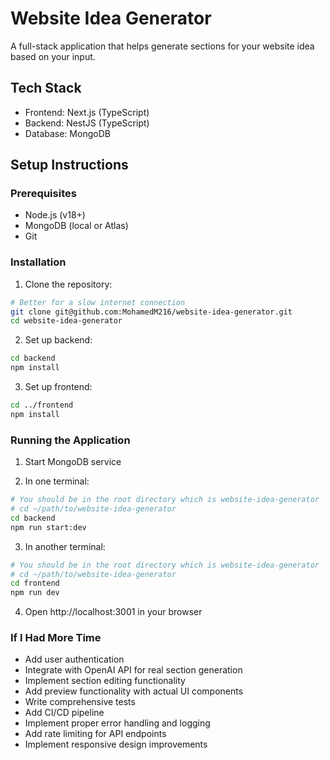 # Website Idea Generator

A full-stack application that helps generate sections for your website idea based on your input.

## Tech Stack
- Frontend: Next.js (TypeScript)
- Backend: NestJS (TypeScript)
- Database: MongoDB

## Setup Instructions

### Prerequisites
- Node.js (v18+)
- MongoDB (local or Atlas)
- Git

### Installation

1. Clone the repository:
```bash
# Better for a slow internet connection
git clone git@github.com:MohamedM216/website-idea-generator.git
cd website-idea-generator
```

2. Set up backend:
```bash
cd backend
npm install
```

3. Set up frontend:
```bash
cd ../frontend
npm install
```

### Running the Application

1. Start MongoDB service

2. In one terminal:
```bash
# You should be in the root directory which is website-idea-generator
# cd ~/path/to/website-idea-generator
cd backend
npm run start:dev
```

3. In another terminal:
```bash
# You should be in the root directory which is website-idea-generator
# cd ~/path/to/website-idea-generator
cd frontend
npm run dev
```

4. Open http://localhost:3001 in your browser

### If I Had More Time

- Add user authentication
- Integrate with OpenAI API for real section generation
- Implement section editing functionality
- Add preview functionality with actual UI components
- Write comprehensive tests
- Add CI/CD pipeline
- Implement proper error handling and logging
- Add rate limiting for API endpoints
- Implement responsive design improvements

